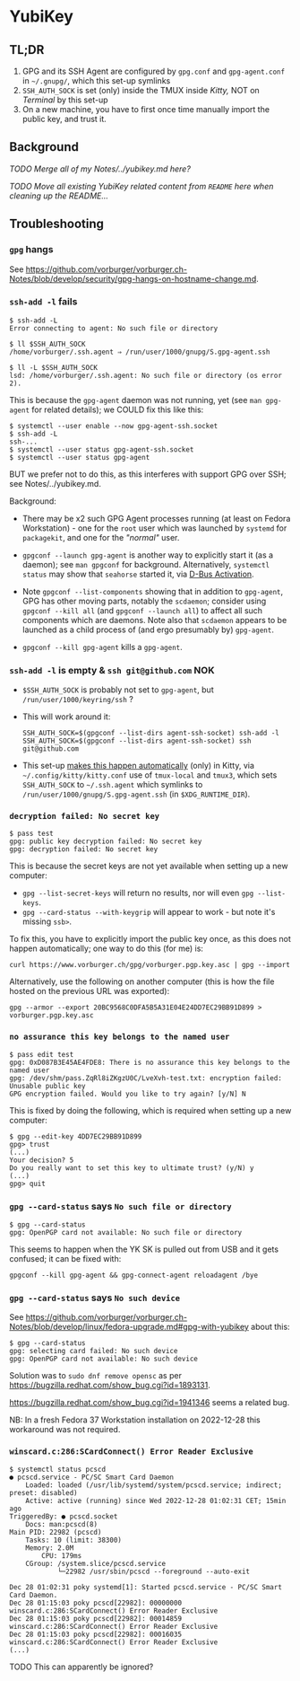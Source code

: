 # YubiKey

## TL;DR

1. GPG and its SSH Agent are configured by `gpg.conf` and `gpg-agent.conf` in `~/.gnupg/`, which this set-up symlinks
2. `SSH_AUTH_SOCK` is set (only) inside the TMUX inside _Kitty,_ NOT on _Terminal_ by this set-up
3. On a new machine, you have to first once time manually import the public key, and trust it.

## Background

_TODO Merge all of my Notes/../yubikey.md here?_

_TODO Move all existing YubiKey related content from `README` here when cleaning up the README..._

## Troubleshooting

### `gpg` hangs

See https://github.com/vorburger/vorburger.ch-Notes/blob/develop/security/gpg-hangs-on-hostname-change.md.

### `ssh-add -l` fails

    $ ssh-add -L
    Error connecting to agent: No such file or directory

    $ ll $SSH_AUTH_SOCK
    /home/vorburger/.ssh.agent ⇒ /run/user/1000/gnupg/S.gpg-agent.ssh

    $ ll -L $SSH_AUTH_SOCK
    lsd: /home/vorburger/.ssh.agent: No such file or directory (os error 2).

This is because the `gpg-agent` daemon was not running, yet (see `man gpg-agent` for related details); we COULD fix this like this:

    $ systemctl --user enable --now gpg-agent-ssh.socket
    $ ssh-add -L
    ssh-...
    $ systemctl --user status gpg-agent-ssh.socket
    $ systemctl --user status gpg-agent

BUT we prefer not to do this, as this interferes with support GPG over SSH; see Notes/../yubikey.md.

Background:

* There may be x2 such GPG Agent processes running (at least on Fedora Workstation) - one for the `root` user which was launched by `systemd` for `packagekit`, and one for the _"normal"_ user.

* `gpgconf --launch gpg-agent` is another way to explicitly start it (as a daemon); see `man gpgconf` for background.  Alternatively, `systemctl status` may show that `seahorse` started it, via [D-Bus Activation](https://wiki.gnome.org/HowDoI/DBusApplicationLaunching).

* Note `gpgconf --list-components` showing that in addition to `gpg-agent`, GPG has other moving parts, notably the `scdaemon`; consider using `gpgconf --kill all` (and `gpgconf --launch all`) to affect all such components which are daemons. Note also that `scdaemon` appears to be launched as a child process of (and ergo presumably by) `gpg-agent`.

* `gpgconf --kill gpg-agent` kills a `gpg-agent`.

### `ssh-add -l` is empty & `ssh git@github.com` NOK

* `$SSH_AUTH_SOCK` is probably not set to `gpg-agent`, but `/run/user/1000/keyring/ssh` ?
* This will work around it:

      SSH_AUTH_SOCK=$(gpgconf --list-dirs agent-ssh-socket) ssh-add -l
      SSH_AUTH_SOCK=$(gpgconf --list-dirs agent-ssh-socket) ssh git@github.com

* This set-up [makes this happen automatically](https://github.com/vorburger/vorburger-dotfiles-bin-etc/search?q=SSH_AUTH_SOCK) (only) in Kitty,
  via `~/.config/kitty/kitty.conf` use of `tmux-local` and `tmux3`,
  which sets `SSH_AUTH_SOCK` to `~/.ssh.agent` which symlinks to `/run/user/1000/gnupg/S.gpg-agent.ssh` (in `$XDG_RUNTIME_DIR`).

### `decryption failed: No secret key`

    $ pass test
    gpg: public key decryption failed: No secret key
    gpg: decryption failed: No secret key

This is because the secret keys are not yet available when setting up a new computer:

* `gpg --list-secret-keys` will return no results, nor will even `gpg --list-keys`.
* `gpg --card-status --with-keygrip` will appear to work - but note it's missing `ssb>`.

To fix this, you have to explicitly import the public key once, as this does not happen automatically; one way to do this (for me) is:

    curl https://www.vorburger.ch/gpg/vorburger.pgp.key.asc | gpg --import

Alternatively, use the following on another computer (this is how the file hosted on the previous URL was exported):

    gpg --armor --export 20BC9568C0DFA5B5A31E04E24DD7EC29BB91D899 > vorburger.pgp.key.asc

### `no assurance this key belongs to the named user`

    $ pass edit test
    gpg: 0xD087B3E45AE4FDE8: There is no assurance this key belongs to the named user
    gpg: /dev/shm/pass.ZqRl8iZKgzU0C/LveXvh-test.txt: encryption failed: Unusable public key
    GPG encryption failed. Would you like to try again? [y/N] N

This is fixed by doing the following, which is required when setting up a new computer:

    $ gpg --edit-key 4DD7EC29BB91D899
    gpg> trust
    (...)
    Your decision? 5
    Do you really want to set this key to ultimate trust? (y/N) y
    (...)
    gpg> quit

### `gpg --card-status` says `No such file or directory`

    $ gpg --card-status
    gpg: OpenPGP card not available: No such file or directory

This seems to happen when the YK SK is pulled out from USB and it gets confused; it can be fixed with:

    gpgconf --kill gpg-agent && gpg-connect-agent reloadagent /bye

### `gpg --card-status` says `No such device`

See https://github.com/vorburger/vorburger.ch-Notes/blob/develop/linux/fedora-upgrade.md#gpg-with-yubikey about this:

    $ gpg --card-status
    gpg: selecting card failed: No such device
    gpg: OpenPGP card not available: No such device

Solution was to `sudo dnf remove opensc` as per https://bugzilla.redhat.com/show_bug.cgi?id=1893131.

https://bugzilla.redhat.com/show_bug.cgi?id=1941346 seems a related bug.

NB: In a fresh Fedora 37 Workstation installation on 2022-12-28 this workaround was not required.

### `winscard.c:286:SCardConnect() Error Reader Exclusive`

    $ systemctl status pcscd
    ● pcscd.service - PC/SC Smart Card Daemon
        Loaded: loaded (/usr/lib/systemd/system/pcscd.service; indirect; preset: disabled)
        Active: active (running) since Wed 2022-12-28 01:02:31 CET; 15min ago
    TriggeredBy: ● pcscd.socket
        Docs: man:pcscd(8)
    Main PID: 22982 (pcscd)
        Tasks: 10 (limit: 38300)
        Memory: 2.0M
            CPU: 179ms
        CGroup: /system.slice/pcscd.service
                └─22982 /usr/sbin/pcscd --foreground --auto-exit

    Dec 28 01:02:31 poky systemd[1]: Started pcscd.service - PC/SC Smart Card Daemon.
    Dec 28 01:15:03 poky pcscd[22982]: 00000000 winscard.c:286:SCardConnect() Error Reader Exclusive
    Dec 28 01:15:03 poky pcscd[22982]: 00014859 winscard.c:286:SCardConnect() Error Reader Exclusive
    Dec 28 01:15:03 poky pcscd[22982]: 00016035 winscard.c:286:SCardConnect() Error Reader Exclusive
    (...)

TODO This can apparently be ignored?
